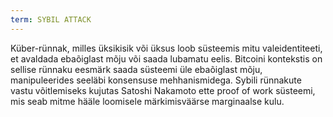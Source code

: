 ```yaml
---
term: SYBIL ATTACK
---
```


Küber-rünnak, milles üksikisik või üksus loob süsteemis mitu valeidentiteeti, et avaldada ebaõiglast mõju või saada lubamatu eelis. Bitcoini kontekstis on sellise rünnaku eesmärk saada süsteemi üle ebaõiglast mõju, manipuleerides seeläbi konsensuse mehhanismidega. Sybili rünnakute vastu võitlemiseks kujutas Satoshi Nakamoto ette proof of work süsteemi, mis seab mitme hääle loomisele märkimisväärse marginaalse kulu.